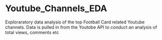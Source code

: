 # Youtube_Channels_EDA
Exploraratory data analysis of the top Football Card related Youtube channels. Data is pulled in from the Youtobe API to conduct an analysis of total views, comments etc 
